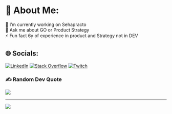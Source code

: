 # 💫 About Me:
🔭 I’m currently working on Sehapracto<br>💬 Ask me about GO or Product Strategy<br>⚡ Fun fact 6y of experience in product and Strategy not in DEV


## 🌐 Socials:
[![LinkedIn](https://img.shields.io/badge/LinkedIn-%230077B5.svg?logo=linkedin&logoColor=white)](https://linkedin.com/in/samy-ben) [![Stack Overflow](https://img.shields.io/badge/-Stackoverflow-FE7A16?logo=stack-overflow&logoColor=white)](https://stackoverflow.com/users/26144205) [![Twitch](https://img.shields.io/badge/Twitch-%239146FF.svg?logo=Twitch&logoColor=white)](https://twitch.tv/kyuucore) 



### ✍️ Random Dev Quote
![](https://quotes-github-readme.vercel.app/api?type=horizontal&theme=radical)

---
[![](https://visitcount.itsvg.in/api?id=samcodesign&icon=0&color=0)](https://visitcount.itsvg.in)

<!-- Proudly created with GPRM ( https://gprm.itsvg.in ) -->
